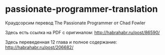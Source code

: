 passionate-programmer-translation
=================================

Краудсорсим перевод The Passionate Programmer от Chad Fowler

Здесь есть ссылка на PDF с оригиналом: http://habrahabr.ru/post/86590/

Здесь переведенная 12 глава и полное содержание: http://habrahabr.ru/post/206682/
